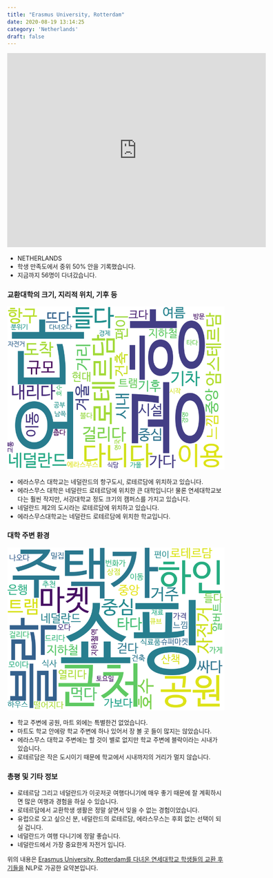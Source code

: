 ```yaml
---
title: "Erasmus University, Rotterdam"
date: 2020-08-19 13:14:25
category: 'Netherlands'
draft: false
---
```


<iframe
width="600"
height="450"
frameborder="0" style="border:0"
src="https://www.google.com/maps/embed/v1/place?key=AIzaSyC9e1AME-pVmWC4hBpFdu5S4dKzyepa3HQ&q=Erasmus+University,+Rotterdam&center=51.9165475,4.5259762000000014&zoom=14" allowfullscreen>
</iframe>

* NETHERLANDS
* 학생 만족도에서 중위 50% 안을 기록했습니다.
* 지금까지 56명이 다녀갔습니다. 

### 교환대학의 크기, 지리적 위치, 기후 등

![gen_info-WordCloud](../univ_wordclouds_okt/gen_info/NL000001_gen_info_okt.png)

* 에라스무스 대학교는 네덜란드의 항구도시, 로테르담에 위치하고 있습니다.
* 에라스무스 대학은 네덜란드 로테르담에 위치한 큰 대학입니다! 물론 연세대학교보다는 훨씬 작지만, 서강대학교 정도 크기의 캠퍼스를 가지고 있습니다.
* 네덜란드 제2의 도시라는 로테르담에 위치하고 있습니다.
* 에라스무스대학교는 네덜란드 로테르담에 위치한 학교입니다.


### 대학 주변 환경

![env_info-WordCloud](../univ_wordclouds_okt/env_info/NL000001_env_info_okt.png)

* 학교 주변에 공원, 마트 외에는 특별한건 없었습니다.
* 마트도 학교 안에랑 학교 주변에 하나 있어서 장 볼 곳 들이 많지는 않았습니다.
* 에라스무스 대학교 주변에는 할 것이 별로 없지만 학교 주변에 블락이라는 시내가 있습니다.
* 로테르담은 작은 도시이기 때문에 학교에서 시내까지의 거리가 멀지 않습니다.


### 총평 및 기타 정보 
* 로테르담 그리고 네덜란드가 이곳저곳 여행다니기에 매우 좋기 때문에 잘 계획하시면 많은 여행과 경험을 하실 수 있습니다.
* 로테르담에서 교환학생 생활은 정말 살면서 잊을 수 없는 경험이었습니다.
* 유럽으로 오고 싶으신 분, 네덜란드의 로테르담, 에라스무스는 후회 없는 선택이 되실 겁니다.
* 네덜란드가 여행 다니기에 정말 좋습니다.
* 네덜란드에서 가장 중요한게 자전거 입니다.


위의 내용은 [Erasmus University, Rotterdam를 다녀온 연세대학교 학생들의 교환 후기들을](http://oia.yonsei.ac.kr/partner/expReport.asp?ucode=NL000001&bgbn=A) NLP로 가공한 요약본입니다. 
